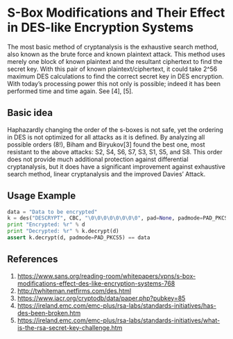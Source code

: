 # S-Box Modifications and Their Effect in DES-like Encryption Systems #

The most basic method of cryptanalysis is the exhaustive search method, also
known as the brute force and known plaintext attack. This method uses merely one
block of known plaintext and the resultant ciphertext to find the secret key. With
this pair of known plaintext/ciphertext, it could take 2^56 maximum DES calculations
to find the correct secret key in DES encryption. With today’s processing power
this not only is possible; indeed it has been performed time and time again. See [4], [5].

## Basic idea ##

Haphazardly changing the order of the s-boxes is not safe, yet the ordering in
DES is not optimized for all attacks as it is defined. By analyzing all possible
orders (8!), Biham and Biryukov[3] found the best one, most resistant to the above
attacks: S2, S4, S6, S7, S3, S1, S5, and S8. This order does not provide much
additional protection against differential cryptanalysis, but it does have a
significant improvement against exhaustive search method, linear cryptanalysis
and the improved Davies’ Attack.

## Usage Example ##

```python
data = "Data to be encrypted"
k = des("DESCRYPT", CBC, "\0\0\0\0\0\0\0\0", pad=None, padmode=PAD_PKCS5)
print "Encrypted: %r" % d
print "Decrypted: %r" % k.decrypt(d)
assert k.decrypt(d, padmode=PAD_PKCS5) == data

```

## References ##

1. https://www.sans.org/reading-room/whitepapers/vpns/s-box-modifications-effect-des-like-encryption-systems-768
2. http://twhiteman.netfirms.com/des.html
3. https://www.iacr.org/cryptodb/data/paper.php?pubkey=85
4. https://ireland.emc.com/emc-plus/rsa-labs/standards-initiatives/has-des-been-broken.htm
5. https://ireland.emc.com/emc-plus/rsa-labs/standards-initiatives/what-is-the-rsa-secret-key-challenge.htm
